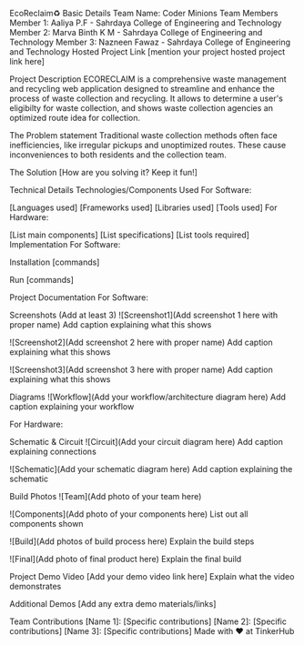 EcoReclaim♻️
Basic Details
Team Name: Coder Minions
Team Members
Member 1: Aaliya P.F - Sahrdaya College of Engineering and Technology
Member 2: Marva Binth K M - Sahrdaya College of Engineering and Technology
Member 3: Nazneen Fawaz - Sahrdaya College of Engineering and Technology
Hosted Project Link
[mention your project hosted project link here]

Project Description
ECORECLAIM is a comprehensive waste management and recycling web application designed to streamline and enhance the process of waste collection and recycling. It allows to determine a user's eligibilty for waste collection, and shows waste collection agencies an optimized route idea for collection.

The Problem statement
Traditional waste collection methods often face inefficiencies, like irregular pickups and unoptimized routes. These cause inconveniences to both residents and the collection team.

The Solution
[How are you solving it? Keep it fun!]

Technical Details
Technologies/Components Used
For Software:

[Languages used]
[Frameworks used]
[Libraries used]
[Tools used]
For Hardware:

[List main components]
[List specifications]
[List tools required]
Implementation
For Software:

Installation
[commands]

Run
[commands]

Project Documentation
For Software:

Screenshots (Add at least 3)
![Screenshot1](Add screenshot 1 here with proper name) Add caption explaining what this shows

![Screenshot2](Add screenshot 2 here with proper name) Add caption explaining what this shows

![Screenshot3](Add screenshot 3 here with proper name) Add caption explaining what this shows

Diagrams
![Workflow](Add your workflow/architecture diagram here) Add caption explaining your workflow

For Hardware:

Schematic & Circuit
![Circuit](Add your circuit diagram here) Add caption explaining connections

![Schematic](Add your schematic diagram here) Add caption explaining the schematic

Build Photos
![Team](Add photo of your team here)

![Components](Add photo of your components here) List out all components shown

![Build](Add photos of build process here) Explain the build steps

![Final](Add photo of final product here) Explain the final build

Project Demo
Video
[Add your demo video link here] Explain what the video demonstrates

Additional Demos
[Add any extra demo materials/links]

Team Contributions
[Name 1]: [Specific contributions]
[Name 2]: [Specific contributions]
[Name 3]: [Specific contributions]
Made with ❤️ at TinkerHub
